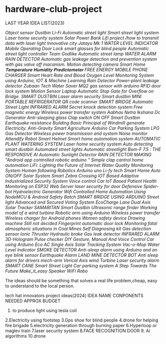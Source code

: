 # hardware-club-project


LAST YEAR IDEA LIST(2023) 


*Object sensor Dustbin
Li-Fi
Automatic street light
Smart street light system 
Laser home security system 
Solar Power Bank 
Lifi project /how to transmit data with laser light 
Innovative city 
Jatayu Mk 1
WATER LEVEL INDICATOR
Mobile Operating Door Lock 
smart glasses for blind people
Automatic street light controller
Team Godlike 
Automatic street lamp
WATER ALARM
RAIN DETECTOR 
Automatic gas leakage detection and prevention system with gas valve off macanism.
Motion detecting camera 
Smart Home
𝐓𝐞𝐦𝐩𝐞𝐫𝐚𝐭𝐮𝐫𝐞 𝐇𝐮𝐦𝐢𝐝𝐢𝐭𝐲 𝐏𝐫𝐞𝐝𝐢𝐜𝐭𝐨𝐦𝐞𝐭𝐞𝐫
FREE ENERGY MOBILE PHONE CHARGER
Smart Heart Rate and Blood Oxygen Level Monitoring System using Arduino, IOT & Machine Learning
Rain Detector
Power-plant leakage detector
Zubaan
Tech Water Saver
MQ2 gas sensor with arduino
RFID door lock system 
Motion Sensor Laptop 
Automatic Stop Gate for Overflow on Bridge.
SMART DUSTBIN
Laser alarm security
Smart dustbin
MINI PORTABLE REFRIGERATOR
QR code scanner
SMART BRIDGE 
Automatic Street Light
INFRARED ALARM 
Secret knock detection system 
Free magnetic energy
Wireless power transfer system
Aabhas Netra Ikshana
Dc Generator
Anti-sleeping glass
Clap switch ON OFF
Smart Dustbin 
Earthquake resistance Building 
Basic Principal of Windmill generate Electricity.
Anti-Gravity
Smart Agriculture
Arduino Car Parking System 
LPG Gas Detector 
Wireless power transmission and system
Noise monitor
Attendify
Robot
Smart Helmet
Smart home automation system
AUTOMATIC PLANT WATERING SYSTEM 
Laser home security system
*Auto detecting smart dustbin*
Automated street lights 
Automatic streetlight 
Bom-F 7.5 : THE RESPONSIVE AI
Automatic Sunlight Detector 
RAIN DETECTOR MAKING
"Android app controlled robotic arduino "
Simple clap cantrol home automation 
LiFi: Lighting the Future of Internet
Water Quality Monitoring System
Human following Robotics
Arduino uno
Li-fy tech
Smart Home
Auto ON/OFF Solar System
Smart Zebra Crossing
IOT  Based Adaptive Industrialized Security System
Voice control Car 
IoT Based Patient Health Monitoring on ESP32 Web Server 
laser security for door
Defensive Spider-bot
Hydroelectric Generator 
Wifi Controlled Home Automation Using NodeMCU & Android
Safety Batch
SMART BRIDGE USING ARDUINO
Street light
Advanced and Secured Voting System
EcoCharge Lane
Dual Axis Solar Tracker 
SAMARITAN
Smart Dustbin
Ultrasonic range finder
Working model of a wind turbine
Robotic arm using Arduino 
Wireless power transfer
Wireless charger for Android phones 
Women safety device 
Drawing machine 
Still not decided 
Fingerprint automatic door lock
Monitoring fatal atmospheric situations in Coal Mines
Self Diagnosing kit
Gas detection sensor 
Ionic Thruster 
Hydraulic brake 
Gas leak detector 
INFRARED ALARM 
3D-Hologram
Pulse checker
DIY Gesture, Manual And Voice Control Car using Arduino
Eco AC 
Single Axis Solar Tracking System
Vac-o-Mop
Water Level Indicator
SMOKE DETECTOR 
Anti-sleep alarm using Arduino and an eye blink sensor
Earthquake Alarm 
LAND MINE DETECTOR BOT
Anti sleep alarm for drivers
mech-arm
Verical Axis wind Turbine
Laser security alarm 
SMART CANE
Smart Street Light
Car parking system
A Step Towards The Future
Make_it_easy
Speaker 
WiFi Robo*


The ideas should be something that solves a real life problem,cheap, easy to understand to the local person. 


tech hat innovators project ideas(2024)
IDEA NAME                                                       CONPONENTS NEEDED                                                              APPROX BUDGET
1. to produce light using tesla coil
                                                             
2.Electricity  using footstep
3.Gps shoe for blind people
4.drone for helping fire brigade 
5.electricity generation through burning paper
6.Hyperloop or maglev train
7.laser security system
8.FACE RECOGNITION DOOR
9. Ai algorithms
10.drone